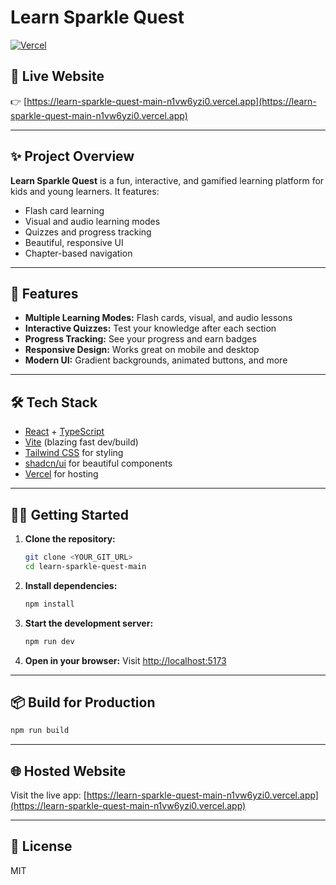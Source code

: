 # Learn Sparkle Quest

[![Vercel](https://vercel.com/button)](https://learn-sparkle-quest-main-n1vw6yzi0.vercel.app)

## 🌟 Live Website

👉 [https://learn-sparkle-quest-main-n1vw6yzi0.vercel.app](https://learn-sparkle-quest-main-n1vw6yzi0.vercel.app)

---

## ✨ Project Overview

**Learn Sparkle Quest** is a fun, interactive, and gamified learning platform for kids and young learners. It features:
- Flash card learning
- Visual and audio learning modes
- Quizzes and progress tracking
- Beautiful, responsive UI
- Chapter-based navigation

---

## 🚀 Features

- **Multiple Learning Modes:** Flash cards, visual, and audio lessons
- **Interactive Quizzes:** Test your knowledge after each section
- **Progress Tracking:** See your progress and earn badges
- **Responsive Design:** Works great on mobile and desktop
- **Modern UI:** Gradient backgrounds, animated buttons, and more

---

## 🛠️ Tech Stack

- [React](https://react.dev/) + [TypeScript](https://www.typescriptlang.org/)
- [Vite](https://vitejs.dev/) (blazing fast dev/build)
- [Tailwind CSS](https://tailwindcss.com/) for styling
- [shadcn/ui](https://ui.shadcn.com/) for beautiful components
- [Vercel](https://vercel.com/) for hosting

---

## 🧑‍💻 Getting Started

1. **Clone the repository:**
   ```bash
   git clone <YOUR_GIT_URL>
   cd learn-sparkle-quest-main
   ```
2. **Install dependencies:**
   ```bash
   npm install
   ```
3. **Start the development server:**
   ```bash
   npm run dev
   ```
4. **Open in your browser:**
   Visit [http://localhost:5173](http://localhost:5173)

---

## 📦 Build for Production

```bash
npm run build
```

---

## 🌐 Hosted Website

Visit the live app: [https://learn-sparkle-quest-main-n1vw6yzi0.vercel.app](https://learn-sparkle-quest-main-n1vw6yzi0.vercel.app)

---

## 📄 License

MIT
